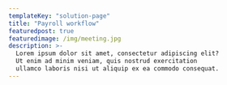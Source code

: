 ```yaml
---
templateKey: "solution-page"
title: "Payroll workflow"
featuredpost: true
featuredimage: /img/meeting.jpg
description: >-
  Lorem ipsum dolor sit amet, consectetur adipiscing elit?
  Ut enim ad minim veniam, quis nostrud exercitation
  ullamco laboris nisi ut aliquip ex ea commodo consequat.
---
```

